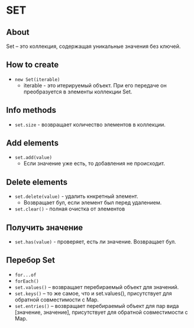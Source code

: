 # SET

## About
Set – это коллекция, содержащая уникальные значения без ключей.

## How to create
- `new Set(iterable)`
  - iterable - это итерируемый объект. При его передаче он преобразуется в элементы коллекции Set.

## Info methods
- `set.size` - возвращает количество элементов в коллекции.

## Add elements
- `set.add(value)`
  - Если значение уже есть, то добавления не происходит.

## Delete elements
- `set.delete(value)` - удалить кнкретный элемент.
  - Возвращает бул, если элемент был перед удалением.
- `set.clear()` - полная очистка от элементов

## Получить значение
- `set.has(value)` - проверяет, есть ли значение. Возвращает бул.

## Перебор Set
- `for...of`
- `forEach()`
- `set.values()` – возвращает перебираемый объект для значений.
- `set.keys()` – то же самое, что и set.values(), присутствует для обратной совместимости с Map.
- `set.entries()` – возвращает перебираемый объект для пар вида [значение, значение], присутствует для обратной совместимости с Map.
